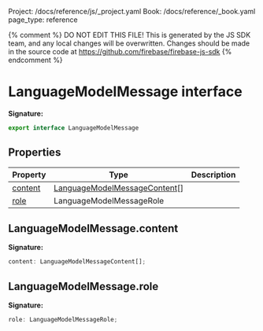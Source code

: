 Project: /docs/reference/js/_project.yaml
Book: /docs/reference/_book.yaml
page_type: reference

{% comment %}
DO NOT EDIT THIS FILE!
This is generated by the JS SDK team, and any local changes will be
overwritten. Changes should be made in the source code at
https://github.com/firebase/firebase-js-sdk
{% endcomment %}

# LanguageModelMessage interface
<b>Signature:</b>

```typescript
export interface LanguageModelMessage 
```

## Properties

|  Property | Type | Description |
|  --- | --- | --- |
|  [content](./ai.languagemodelmessage.md#languagemodelmessagecontent) | [LanguageModelMessageContent](./ai.languagemodelmessagecontent.md#languagemodelmessagecontent_interface)<!-- -->\[\] |  |
|  [role](./ai.languagemodelmessage.md#languagemodelmessagerole) | LanguageModelMessageRole |  |

## LanguageModelMessage.content

<b>Signature:</b>

```typescript
content: LanguageModelMessageContent[];
```

## LanguageModelMessage.role

<b>Signature:</b>

```typescript
role: LanguageModelMessageRole;
```
